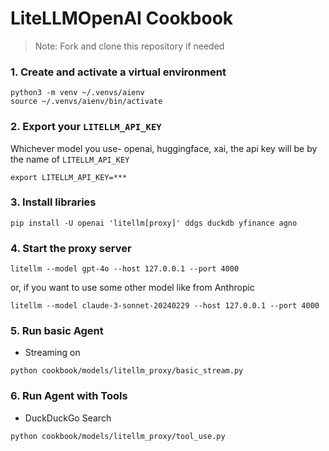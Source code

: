 # LiteLLMOpenAI Cookbook

> Note: Fork and clone this repository if needed
### 1. Create and activate a virtual environment

```shell
python3 -m venv ~/.venvs/aienv
source ~/.venvs/aienv/bin/activate
```

### 2. Export your `LITELLM_API_KEY`
Whichever model you use- openai, huggingface, xai, the api key will be by the name of `LITELLM_API_KEY`

```shell
export LITELLM_API_KEY=***
```

### 3. Install libraries

```shell
pip install -U openai 'litellm[proxy]' ddgs duckdb yfinance agno
```

### 4. Start the proxy server

```shell
litellm --model gpt-4o --host 127.0.0.1 --port 4000
```
or, if you want to use some other model like from Anthropic
```shell
litellm --model claude-3-sonnet-20240229 --host 127.0.0.1 --port 4000
```

### 5. Run basic Agent

- Streaming on

```shell
python cookbook/models/litellm_proxy/basic_stream.py
```

### 6. Run Agent with Tools

- DuckDuckGo Search

```shell
python cookbook/models/litellm_proxy/tool_use.py
```
